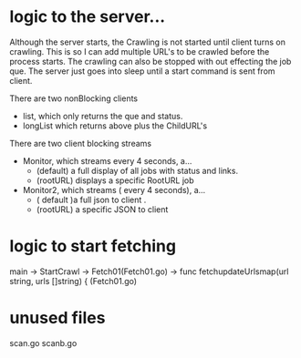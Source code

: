 # logic to the server...


Although the server starts, the Crawling is not started until client turns on crawling.
This is so I can add multiple URL's to be crawled before the process starts.
The crawling can also be stopped with out effecting the job que.  The server just goes into sleep until a start command is sent from client.

There are two nonBlocking clients 
- list, which only returns the que and status.
- longList which returns above plus the ChildURL's

There are two client blocking streams
- Monitor, which streams every 4 seconds, a...
  - (default) a full display of all jobs with status and links.
  - (rootURL) displays a specific RootURL job
- Monitor2, which streams ( every 4 seconds), a... 
  - ( default )a full json to client .
  - (rootURL) a specific JSON to client



# logic to start fetching


main -> StartCrawl -> Fetch01(Fetch01.go) ->
func fetchupdateUrlsmap(url string, urls []string) { (Fetch01.go)




# unused files
scan.go
scanb.go
